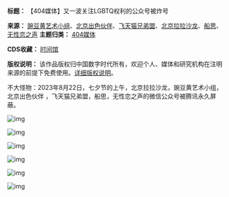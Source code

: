 

**标题：** 【404媒体】又一波关注LGBTQ权利的公众号被炸号  

**来源：** [豌豆黄艺术小组](https://chinadigitaltimes.net/space/豌豆黄艺术小组)、[北京出色伙伴](https://chinadigitaltimes.net/space/北京出色伙伴)、[飞天猫兄弟盟](https://chinadigitaltimes.net/space/飞天猫兄弟盟)、[北京拉拉沙龙](https://chinadigitaltimes.net/space/北京拉拉沙龙)、[船思](https://chinadigitaltimes.net/space/船思)、[无性恋之声](https://chinadigitaltimes.net/space/无性恋之声)
**主题归类：** [404媒体](https://chinadigitaltimes.net/space/404媒体)   

**CDS收藏：** [时间馆](https://chinadigitaltimes.net/space/%E6%97%B6%E9%97%B4%E9%A6%86)  

**版权说明：** 该作品版权归中国数字时代所有，欢迎个人、媒体和研究机构在注明来源的前提下免费使用。[详细版权说明](https://chinadigitaltimes.net/chinese/copyright)。




不大怪物：2023年8月22日，七夕节的上午，北京拉拉沙龙，豌豆黄艺术小组，北京出色伙伴 ，飞天猫兄弟盟，船思，无性恋之声的微信公众号被腾讯永久屏蔽。


![img](https://chinadigitaltimes.net/chinese/files/2023/08/IMG_7509.jpg)  

![img](https://chinadigitaltimes.net/chinese/files/2023/08/IMG_7514.jpg)  

![img](https://chinadigitaltimes.net/chinese/files/2023/08/IMG_7513.jpg)  

![img](https://chinadigitaltimes.net/chinese/files/2023/08/IMG_7512.jpg)  

![img](https://chinadigitaltimes.net/chinese/files/2023/08/IMG_7511.jpg)  

![img](https://chinadigitaltimes.net/chinese/files/2023/08/IMG_7510.jpg)

